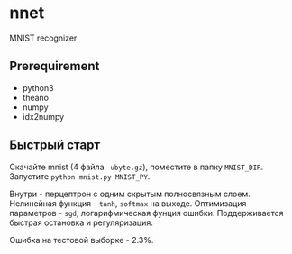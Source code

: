 # nnet

MNIST recognizer

## Prerequirement

- python3
- theano
- numpy
- idx2numpy

## Быстрый старт

Скачайте mnist (4 файла `-ubyte.gz`), поместите в папку `MNIST_DIR`.
Запустите `python mnist.py MNIST_PY`.

Внутри - перцептрон с одним скрытым полносвязным слоем.
Нелинейная функция - `tanh`, `softmax` на выходе.
Оптимизация параметров - `sgd`, логарифмическая фунция ошибки.
Поддерживается быстрая остановка и регуляризация.

Ошибка на тестовой выборке - 2.3%.
